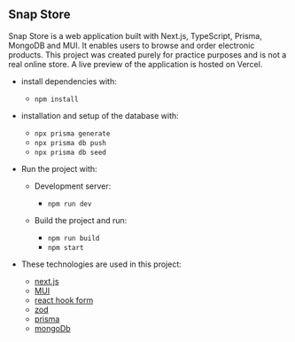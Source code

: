 ## Snap Store

Snap Store is a web application built with Next.js, TypeScript, Prisma, MongoDB and MUI. It enables users to browse and order electronic products. This project was created purely for practice purposes and is not a real online store. A live preview of the application is hosted on Vercel.


- install dependencies with:

  - `npm install`

- installation and setup of the database with:

  - `npx prisma generate`
  - `npx prisma db push`
  - `npx prisma db seed`

- Run the project with:

  - Development server:
    - `npm run dev`

  - Build the project and run:
    - `npm run build`
    - `npm start`


- These technologies are used in this project:
  - [next.js](https://nextjs.org/)
  - [MUI](https://mui.com/)
  - [react hook form](https://react-hook-form.com/)
  - [zod](https://zod.dev/)
  - [prisma](https://www.prisma.io/)
  - [mongoDb](https://www.mongodb.com/)
